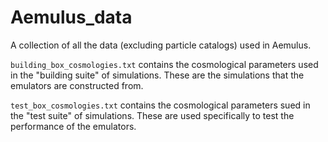 # Aemulus_data
A collection of all the data (excluding particle catalogs) used in Aemulus.

```building_box_cosmologies.txt``` contains the cosmological parameters used in the "building suite" of simulations. These are the simulations that the emulators are constructed from.

```test_box_cosmologies.txt``` contains the cosmological parameters sued in the "test suite" of simulations. These are used specifically to test the performance of the emulators.